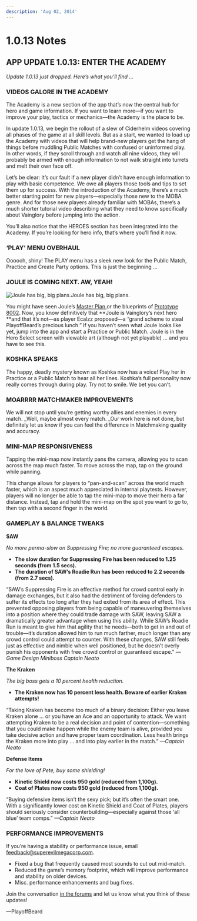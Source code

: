 ```yaml
---
description: 'Aug 02, 2014'
---
```


# 1.0.13 Notes

## APP UPDATE 1.0.13: ENTER THE ACADEMY

_Update 1.0.13 just dropped. Here’s what you’ll find …_

### VIDEOS GALORE IN THE ACADEMY

The Academy is a new section of the app that’s now the central hub for hero and game information. If you want to learn more—if you want to improve your play, tactics or mechanics—the Academy is the place to be.

In update 1.0.13, we begin the rollout of a slew of Ciderhelm videos covering all phases of the game at all skill levels. But as a start, we wanted to load up the Academy with videos that will help brand-new players get the hang of things before muddling Public Matches with confused or uninformed play. In other words, if they scroll through and watch all nine videos, they will probably be armed with enough information to not walk straight into turrets and melt their own face off.

Let’s be clear: It’s our fault if a new player didn’t have enough information to play with basic competence. We owe all players those tools and tips to set them up for success. With the introduction of the Academy, there’s a much better starting point for new players—especially those new to the MOBA genre. And for those new players already familiar with MOBAs, there’s a much shorter tutorial video describing what they need to know specifically about Vainglory before jumping into the action.

You’ll also notice that the HEROES section has been integrated into the Academy. If you’re looking for hero info, that’s where you’ll find it now.

### ‘PLAY’ MENU OVERHAUL

Oooooh, shiny! The PLAY menu has a sleek new look for the Public Match, Practice and Create Party options. This is just the beginning …

### JOULE IS COMING NEXT.  AW, YEAH!

![Joule has big, big plans.](http://vainglorygame.flywheelsites.com/wp-content/uploads/2014/09/plan_200.jpg)Joule has big, big plans.

You might have seen Joule’s [Master Plan ](https://www.vainglorygame.com/news/2014/7/30/joules-master-plan)or the blueprints of [Prototype 8002](https://www.vainglorygame.com/news/2014/8/1/prototype-8002). Now, you know definitively that **Joule is Vainglory’s next hero **and that it’s not—as player Ecalzz proposed—a “grand scheme to steal PlayoffBeard’s precious lunch.” If you haven’t seen what Joule looks like yet, jump into the app and start a Practice or Public Match. Joule is in the Hero Select screen with viewable art \(although not yet playable\) … and you have to see this.

### KOSHKA SPEAKS

The happy, deadly mystery known as Koshka now has a voice! Play her in Practice or a Public Match to hear all her lines. Koshka’s full personality now really comes through during play. Try not to smile. We bet you can’t.

### MOARRRR MATCHMAKER IMPROVEMENTS

We will not stop until you’re getting worthy allies and enemies in every match. \_Well, maybe almost every match. \_Our work here is not done, but definitely let us know if you can feel the difference in Matchmaking quality and accuracy.

### MINI-MAP RESPONSIVENESS

Tapping the mini-map now instantly pans the camera, allowing you to scan across the map much faster. To move across the map, tap on the ground while panning.

This change allows for players to “pan-and-scan” across the world much faster, which is an aspect much appreciated in internal playtests. However, players will no longer be able to tap the mini-map to move their hero a far distance. Instead, tap and hold the mini-map on the spot you want to go to, then tap with a second finger in the world.

### GAMEPLAY & BALANCE TWEAKS

**SAW**

_No more perma-slow on Suppressing Fire; no more guaranteed escapes._

* **The slow duration for Suppressing Fire has been reduced to 1.25 seconds \(from 1.5 secs\).**
* **The duration of SAW’s Roadie Run has been reduced to 2.2 seconds \(from 2.7 secs\).**

“SAW’s Suppressing Fire is an effective method for crowd control early in damage exchanges, but it also had the detriment of forcing defenders to suffer its effects too long after they had exited from its area of effect. This prevented opposing players from being capable of maneuvering themselves into a position where they could trade damage with SAW, leaving SAW a dramatically greater advantage when using this ability. While SAW’s Roadie Run is meant to give him that agility that he needs—both to get in and out of trouble—it’s duration allowed him to run much farther, much longer than any crowd control could attempt to counter. With these changes, SAW still feels just as effective and nimble when well positioned, but he doesn’t overly punish his opponents with free crowd control or guaranteed escape.” _—Game Design Miniboss Captain Neato_

**The Kraken**

_The big boss gets a 10 percent health reduction._

* **The Kraken now has 10 percent less health. Beware of earlier Kraken attempts!**

“Taking Kraken has become too much of a binary decision: Either you leave Kraken alone … or you have an Ace and an opportunity to attack. We want attempting Kraken to be a real decision and point of contention—something that you could make happen while the enemy team is alive, provided you take decisive action and have proper team coordination. Less health brings the Kraken more into play … and into play earlier in the match.” _—Captain Neato_

**Defense Items**

_For the love of Pete, buy some shielding!_

* **Kinetic Shield now costs 950 gold \(reduced from 1,100g\).**
* **Coat of Plates now costs 950 gold \(reduced from 1,100g\).**

“Buying defensive items isn’t the sexy pick; but it’s often the smart one. With a significantly lower cost on Kinetic Shield and Coat of Plates, players should seriously consider counterbuilding—especially against those ‘all blue’ team comps.” _—Captain Neato_

### PERFORMANCE IMPROVEMENTS

If you’re having a stability or performance issue, email  
[feedback@superevilmegacorp.com](mailto:feedback@superevilmegacorp.com).

* Fixed a bug that frequently caused most sounds to cut out mid-match.
* Reduced the game’s memory footprint, which will improve performance and stability on older devices.
* Misc. performance enhancements and bug fixes.

Join the conversation [in the forums](http://forums.vainglorygame.com/) and let us know what you think of these updates!

—PlayoffBeard

